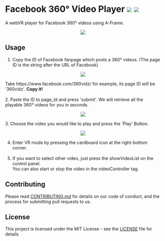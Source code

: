 

# Facebook 360° Video Player <a target="_blank" href="https://opensource.org/licenses/MIT" title="License: MIT"><img src="https://img.shields.io/badge/License-MIT-blue.svg"></a> <a target="_blank" href="http://makeapullrequest.com" title="PRs Welcome"><img src="https://img.shields.io/badge/PRs-welcome-brightgreen.svg"></a>

A webVR player for Facebook 360° videos using A-Frame.
<p align=center>
<img src="https://i.imgur.com/eWrp9Di.jpg">
</p>

## Usage

1. Copy the ID of Facebook fanpage which posts a 360° videos. (The page ID is the string after the URL of Facebook)<br />
<p align=center>
<img src="https://i.imgur.com/WfZsb0O.png">
</p>
Take https://www.facebook.com/360vidz/ for example, its page ID will be '360vidz'. <strong>Copy it!</strong><br /><br />
2. Paste the ID to page_Id and press 'submit'. We will retrieve all the playable 360° videos for you in seconds.<br />

<p align=center>
<img src="https://i.imgur.com/PeJCjEF.png">
</p>
3. Choose the video you would like to play and press the 'Play' Button.<br />

<p align=center>
<img src="https://i.imgur.com/eqoUcoY.png">
</p>

4. Enter VR mode by pressing the cardboard icon at the right-bottom corner.<br /><br />
5. If you want to select other video, just press the showVideoList on the control panel.<br />You can also start or stop the video in the videoController tag.

## Contributing

Please read [CONTRIBUTING.md](https://gist.github.com/johnhckuo/a08fc77a28d2addd0082a8bf54178421) for details on our code of conduct, and the process for submitting pull requests to us.

## License

This project is licensed under the MIT License - see the [LICENSE](LICENSE) file for details
